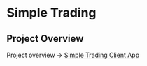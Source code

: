 # Simple Trading

## Project Overview

Project overview → [Simple Trading Client App](https://github.com/stefan8893/simple-trading-client-app?tab=readme-ov-file#project-overview)
